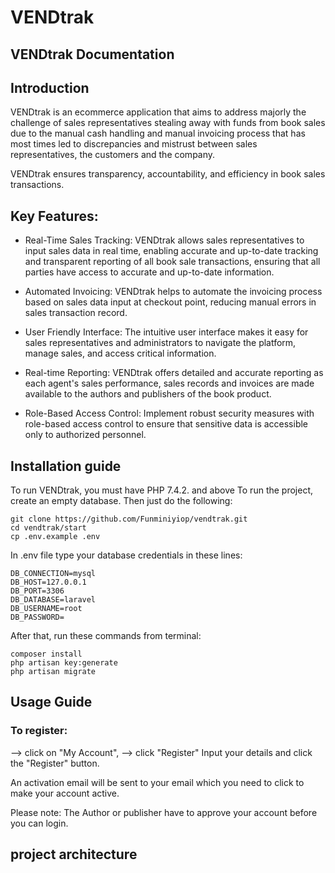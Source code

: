 # VENDtrak 

## VENDtrak Documentation

## Introduction

VENDtrak is an ecommerce application that aims to address majorly the challenge of sales representatives stealing away with funds from book sales due to the manual cash handling and manual invoicing process that has most times led to discrepancies and mistrust between sales representatives, the customers and the company. 

VENDtrak ensures transparency, accountability, and efficiency in book sales transactions.

## Key Features:
- Real-Time Sales Tracking: 
VENDtrak allows sales representatives to input sales data in real time, enabling accurate and up-to-date tracking and transparent reporting of all book sale transactions, ensuring that all parties have access to accurate and up-to-date information.

- Automated Invoicing: 
VENDtrak helps to automate the invoicing process based on sales data input at checkout point, reducing manual errors in sales transaction record.

- User Friendly Interface: 
The intuitive user interface makes it easy for sales representatives and administrators to navigate the platform, manage sales, and access critical information.

- Real-time Reporting: 
VENDtrak offers detailed and accurate reporting as each agent's sales performance, sales records and invoices are made available to the authors and publishers of the book product. 

- Role-Based Access Control: 
Implement robust security measures with role-based access control to ensure that sensitive data is accessible only to authorized personnel.

## Installation guide
To run VENDtrak, you must have PHP 7.4.2. and above
To run the project, create an empty database.
Then just do the following:

    git clone https://github.com/Funminiyiop/vendtrak.git
    cd vendtrak/start
	cp .env.example .env
	

In .env file type your database credentials in these lines:

    DB_CONNECTION=mysql  
    DB_HOST=127.0.0.1  
    DB_PORT=3306  
    DB_DATABASE=laravel  
    DB_USERNAME=root  
    DB_PASSWORD=

After that, run these commands from terminal:
		
    composer install
    php artisan key:generate
    php artisan migrate
	    

## Usage Guide
### To register:
--> click on "My Account",
--> click "Register"
Input your details and click the "Register" button.

An activation email will be sent to your email which you need to click to make your account active.

Please note: The Author or publisher have to approve your account before you can login.


## project architecture



